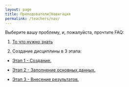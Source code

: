 ```yaml
---
layout: page
title: Преподователи|Навигация
permalink: /teachers/nav/
---
```

Выберите вашу проблему, и, пожалуйста, прочтите FAQ:

1. <a href="{{ site.url }}/teachers/faq/"> То что нужно знать</a>

2. Создание дисциплины в 3 этапа:


+ <a href="{{ site.url }}/teachers/1/"> Этап 1 - Создание.</a>  
- <a href="{{ site.url }}/teachers/2/"> Этап 2 - Заполнение основных данных. </a>  
+ <a href="{{ site.url }}/teachers/3/"> Этап 3 - Внесение результатов. </a>  
